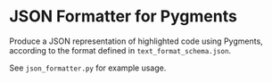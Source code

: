 # JSON Formatter for Pygments

Produce a JSON representation of highlighted code using Pygments, according to the format defined in `text_format_schema.json`.

See `json_formatter.py` for example usage.
